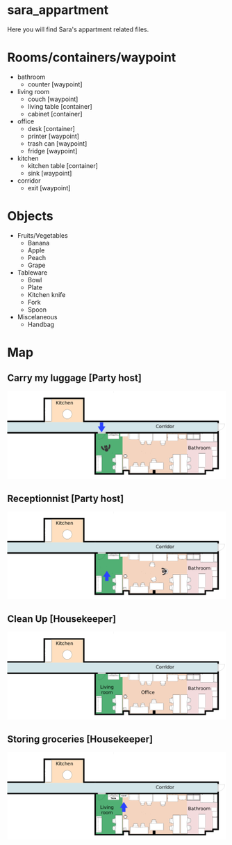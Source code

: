 # sara_appartment
Here you will find Sara's appartment related files.

# Rooms/containers/waypoint
* bathroom 
  * counter [waypoint]
* living room
  * couch [waypoint]
  * living table [container]
  * cabinet [container]
* office
  * desk [container]
  * printer [waypoint]
  * trash can [waypoint]
  * fridge [waypoint]
* kitchen
  * kitchen table [container]
  * sink [waypoint]
* corridor
  * exit [waypoint]
    
# Objects
* Fruits/Vegetables
  * Banana
  * Apple
  * Peach
  * Grape
* Tableware
  * Bowl
  * Plate
  * Kitchen knife
  * Fork
  * Spoon
* Miscelaneous
  * Handbag

# Map
## Carry my luggage [Party host]
![Appartment Map](https://raw.githubusercontent.com/WalkingMachine/sara_appartment/robocup_2019/Carry%20my%20luggage%20%5BParty%20host%5D/appartment_map.png "Carry my luggage map")

## Receptionnist [Party host]
![Appartment Map](https://github.com/WalkingMachine/sara_appartment/blob/robocup_2019/Receptionist%20%5BParty%20host%5D/appartment_map.png "Receptionnist map")

## Clean Up [Housekeeper]
![Appartment Map](https://raw.githubusercontent.com/WalkingMachine/sara_appartment/robocup_2019/Clean%20Up%20%5BHousekeeper%5D/appartment_map.png "Clean up map")
 
## Storing groceries [Housekeeper]
![Appartment Map](https://raw.githubusercontent.com/WalkingMachine/sara_appartment/robocup_2019/Storing%20groceries%20%5BHousekeeper%5D/appartment_map.png "Storing groceries map")
 
